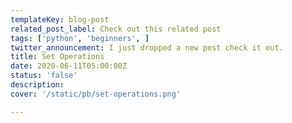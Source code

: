 ```yaml
---
templateKey: blog-post
related_post_label: Check out this related post
tags: ['python', 'beginners', ]
twitter_announcement: I just dropped a new post check it out.
title: Set Operations
date: 2020-06-11T05:00:00Z
status: 'false'
description:
cover: '/static/pb/set-operations.png'

---
```


<!--
<p style='text-align: center'>
<a href='https://waylonwalker.com/blog/set-operations'>
  <img
    style='width:500px; max-width:80%; margin: auto;'
    src="https://waylonwalker.com/set-operations.png"
    alt="Read more from the Set Operations article"
  />
  </a>
</p>

-->
